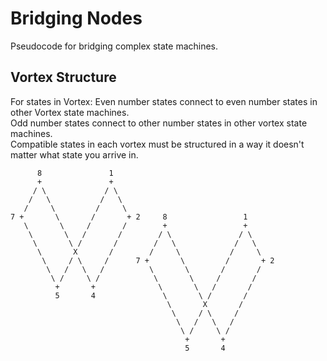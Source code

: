 # Bridging Nodes
Pseudocode for bridging complex state machines.

## Vortex Structure
For states in Vortex:
Even number states connect to even number states in other Vortex state machines.<br />
Odd number states connect to other number states in other vortex state machines.<br />
Compatible states in each vortex must be structured in a way it doesn't matter what state you arrive in.

~~~
      8               1
      +               +    
     / \             / \   
    /   \           /   \   
   /     \         /     \
7 +       \       /       + 2     8                 1
   \       \     /       /        +                 +
    \       \   /       /        / \               / \
     \       \ /       /        /   \             /   \
      \       X       /        /     \           /     \
       \     / \     /      7 +       \         /       + 2
        \   /   \   /          \       \       /       /
         \ /     \ /            \       \     /       /
          +       +              \       \   /       /
          5       4               \       \ /       /
                                   \       X       /
                                    \     / \     /
                                     \   /   \   /
                                      \ /     \ /
                                       +       +
                                       5       4
~~~
